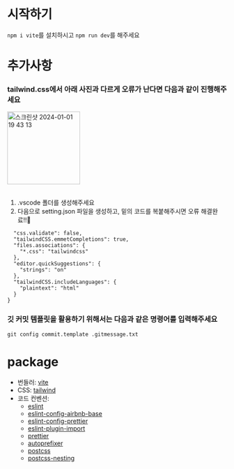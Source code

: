 # 시작하기
``` npm i vite ```를 설치하시고 ```npm run dev```를 해주세요

# 추가사항

### tailwind.css에서 아래 사진과 다르게 오류가 난다면 다음과 같이 진행해주세요

<img width="167" alt="스크린샷 2024-01-01 19 43 13" src="https://github.com/FRONTENDSCHOOL8/sunfish-EUID/assets/113508075/1555e7d2-0218-408b-a00b-a125f90f6b84">

<br/>
<br/>


1. .vscode 폴더를 생성해주세요
2. 다음으로 setting.json 파일을 생성하고, 밑의 코드를 복붙해주시면 오류 해결완료!!🫡
```{
  "css.validate": false,
  "tailwindCSS.emmetCompletions": true,
  "files.associations": {
    "*.css": "tailwindcss"
  },
  "editor.quickSuggestions": {
    "strings": "on"
  },
  "tailwindCSS.includeLanguages": {
    "plaintext": "html"
  }
}
```

### 깃 커밋 템플릿을 활용하기 위해서는 다음과 같은 명령어를 입력해주세요
```git config commit.template .gitmessage.txt```


# package
- 번들러: [vite](https://ko.vitejs.dev/guide/)
- CSS: [tailwind](https://tailwindcss.com/)
- 코드 컨벤션:
  - [eslint](https://eslint.org/docs/latest/)
  - [eslint-config-airbnb-base](https://www.npmjs.com/package/eslint-config-airbnb-base)
  - [eslint-config-prettier](https://www.npmjs.com/package/eslint-config-prettier)
  - [eslint-plugin-import](https://www.npmjs.com/package/eslint-plugin-import)
  - [prettier](https://prettier.io/docs/en/)
  - [autoprefixer](https://github.com/postcss/autoprefixer)
  - [postcss](https://postcss.org/docs/)
  - [postcss-nesting](https://www.npmjs.com/package/postcss-nesting)
